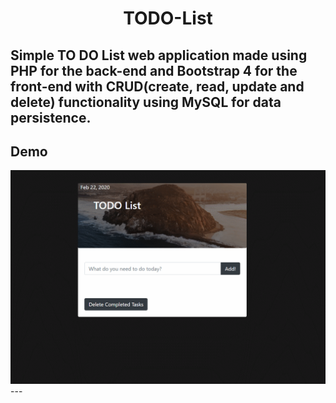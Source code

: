 <h1 align="center">TODO-List</h1>

Simple TO DO List web application made using PHP for the back-end and Bootstrap 4 for the front-end with CRUD(create, read, update and delete) functionality using MySQL for data persistence. 
---
## Demo

<img src = "Demo.gif">
---